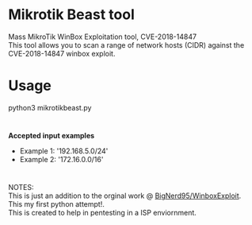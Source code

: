                                                           
                                                               
# Mikrotik Beast tool
  Mass MikroTik WinBox Exploitation tool, CVE-2018-14847     
  This tool allows you to scan a range of network hosts (CIDR) against the CVE-2018-14847 winbox exploit.
  
# Usage 
  python3 mikrotikbeast.py
# 
 <b>Accepted input examples </b><br/>
- Example 1: '192.168.5.0/24'<br/>
- Example 2: '172.16.0.0/16'<br/>
#
  
NOTES:  
This is just an addition to the orginal work @ [BigNerd95/WinboxExploit](https://github.com/BigNerd95/WinboxExploit). <br>
This my first python attempt!. <br>
This is created to help in pentesting in a ISP enviornment. <br>
